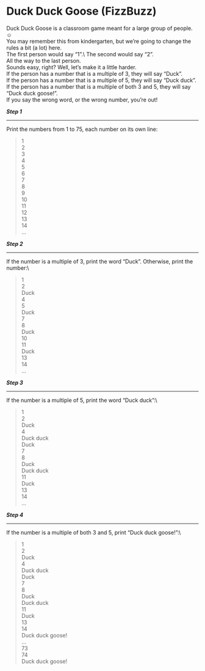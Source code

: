 # Duck Duck Goose (FizzBuzz)
Duck Duck Goose is a classroom game meant for a large group of people. ☺\
You may remember this from kindergarten, but we’re going to change the rules a bit (a lot) here.\
The first person would say “1”.\ 
The second would say “2”.\
All the way to the last person.\
Sounds easy, right? Well, let’s make it a little harder.\
If the person has a number that is a multiple of 3, they will say “Duck”.\
If the person has a number that is a multiple of 5, they will say “Duck duck”.\
If the person has a number that is a multiple of both 3 and 5, they will say “Duck duck goose!”.\
If you say the wrong word, or the wrong number, you’re out!

***Step 1***
_____________
Print the numbers from 1 to 75, each number on its own line\:
>1\
2\
3\
4\
5\
6\
7\
8\
9\
10\
11\
12\
13\
14\
...

***Step 2***
_____________
If the number is a multiple of 3, print the word “Duck”. Otherwise, print the number:\
>1\
2\
Duck\
4\
5\
Duck\
7\
8\
Duck\
10\
11\
Duck\
13\
14\
...

***Step 3***
_____________
If the number is a multiple of 5, print the word “Duck duck”:\
>1\
2\
Duck\
4\
Duck duck\
Duck\
7\
8\
Duck\
Duck duck\
11\
Duck\
13\
14\
...

***Step 4***
_____________
If the number is a multiple of both 3 and 5, print “Duck duck goose!”:\
>1\
2\
Duck\
4\
Duck duck\
Duck\
7\
8\
Duck\
Duck duck\
11\
Duck\
13\
14\
Duck duck goose!\
...\
73\
74\
Duck duck goose!



